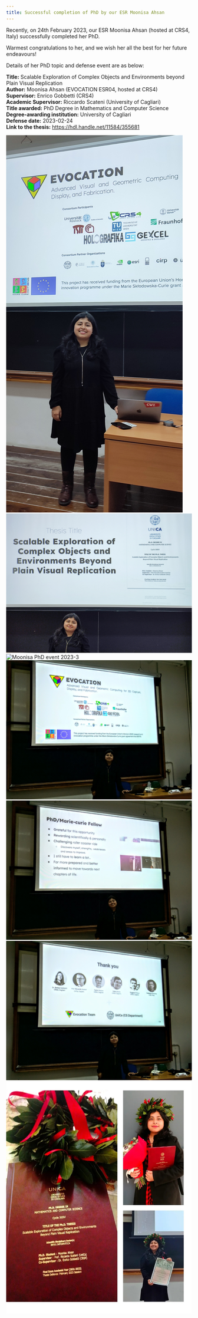 ```yaml
---
title: Successful completion of PhD by our ESR Moonisa Ahsan
---
```


Recently, on 24th February 2023, our ESR Moonisa Ahsan (hosted at CRS4, Italy) successfully completed her PhD. 

Warmest congratulations to her, and we wish her all the best for her future endeavours! 

Details of her PhD topic and defense event are as below:

<b>Title:</b> Scalable Exploration of Complex Objects and Environments beyond Plain Visual Replication <br>
<b>Author:</b> Moonisa Ahsan (EVOCATION ESR04, hosted at CRS4) <br>
<b>Supervisor:</b> Enrico Gobbetti (CRS4) <br>
<b>Academic Supervisor:</b> Riccardo Scateni (University of Cagliari) <br>
<b>Title awarded:</b> PhD Degree in Mathematics and Computer Science <br>
<b>Degree-awarding institution:</b> University of Cagliari <br>
<b>Defense date:</b> 2023-02-24 <br>
<b>Link to the thesis:</b> <a href=" https://hdl.handle.net/11584/355681">https://hdl.handle.net/11584/355681</a> <br>


<img src="/assets/images/Moonisa_phd-01.jpg" alt="Moonisa PhD event 2023-1"> <br>
<img src="/assets/images/Moonisa_phd-02.jpg" alt="Moonisa PhD event 2023-2"><br>
<img src="/assets/images/Moonisa_phd-03.jpg" alt="Moonisa PhD event 2023-3"> <br>
<img src="/assets/images/Moonisa_phd-04.jpg" alt="Moonisa PhD event 2023-4"> <br>
<img src="/assets/images/Moonisa_phd-05.jpg" alt="Moonisa PhD event 2023-5"> <br>
<img src="/assets/images/Moonisa_phd-06.jpg" alt="Moonisa PhD event 2023-6"> <br>
<img src="/assets/images/Moonisa_phd-07.jpg" alt="Moonisa PhD event 2023-7">
